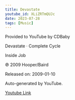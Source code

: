 ```yaml
---
title: Devastate
youtube_id: XLiZRTmQUJc
date: 2023-07-28
tags: [Music]
---
```

Provided to YouTube by CDBaby  

Devastate · Complete Cycle  

Inside Job  

℗ 2009 Hooper/Baird  

Released on: 2009-01-10  

Auto-generated by YouTube.  

[Youtube Link](https://www.youtube.com/watch?v=XLiZRTmQUJc)  
